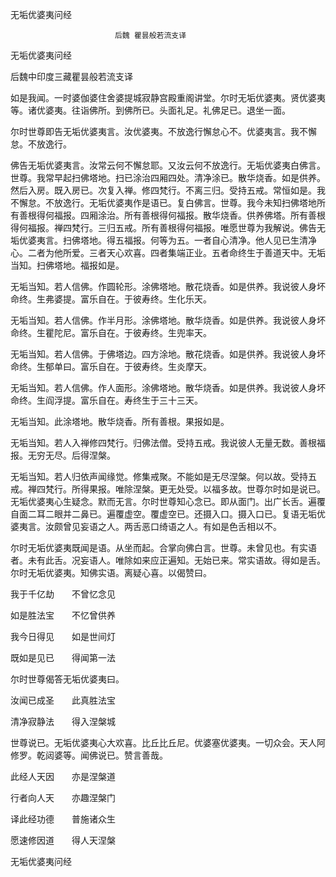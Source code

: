   无垢优婆夷问经  

                        　　后魏 瞿昙般若流支译  

无垢优婆夷问经  

后魏中印度三藏瞿昙般若流支译  

如是我闻。一时婆伽婆住舍婆提城寂静宫殿重阁讲堂。尔时无垢优婆夷。贤优婆夷等。诸优婆夷。往诣佛所。到佛所已。头面礼足。礼佛足已。退坐一面。  

尔时世尊即告无垢优婆夷言。汝优婆夷。不放逸行懈怠心不。优婆夷言。我不懈怠。不放逸行。  

佛告无垢优婆夷言。汝常云何不懈怠耶。又汝云何不放逸行。无垢优婆夷白佛言。世尊。我常早起扫佛塔地。扫已涂治四厢四处。清净涂已。散华烧香。如是供养。然后入房。既入房已。次复入禅。修四梵行。不离三归。受持五戒。常恒如是。我不懈怠。不放逸行。无垢优婆夷作是语已。复白佛言。世尊。我今未知扫佛塔地所有善根得何福报。四厢涂治。所有善根得何福报。散华烧香。供养佛塔。所有善根得何福报。禅四梵行。三归五戒。所有善根得何福报。唯愿世尊为我解说。佛告无垢优婆夷言。扫佛塔地。得五福报。何等为五。一者自心清净。他人见已生清净心。二者为他所爱。三者天心欢喜。四者集端正业。五者命终生于善道天中。无垢当知。扫佛塔地。福报如是。  

无垢当知。若人信佛。作圆轮形。涂佛塔地。散花烧香。如是供养。我说彼人身坏命终。生弗婆提。富乐自在。于彼寿终。生化乐天。  

无垢当知。若人信佛。作半月形。涂佛塔地。散华烧香。如是供养。我说彼人身坏命终。生瞿陀尼。富乐自在。于彼寿终。生兜率天。  

无垢当知。若人信佛。于佛塔边。四方涂地。散花烧香。如是供养。我说彼人身坏命终。生郁单曰。富乐自在。于彼寿终。生炎摩天。  

无垢当知。若人信佛。作人面形。涂佛塔地。散华烧香。如是供养。我说彼人身坏命终。生阎浮提。富乐自在。寿终生于三十三天。  

无垢当知。此涂塔地。散华烧香。所有善根。果报如是。  

无垢当知。若人入禅修四梵行。归佛法僧。受持五戒。我说彼人无量无数。善根福报。无穷无尽。后得涅槃。  

无垢当知。若人归依声闻缘觉。修集戒聚。不能如是无尽涅槃。何以故。受持五戒。禅四梵行。所得果报。唯除涅槃。更无处受。以福多故。世尊尔时如是说已。无垢优婆夷心生疑念。默而无言。尔时世尊知心念已。即从面门。出广长舌。遍覆自面二耳二眼并二鼻已。遍覆虚空。覆虚空已。还摄入口。摄入口已。复语无垢优婆夷言。汝颇曾见妄语之人。两舌恶口绮语之人。有如是色舌相以不。  

尔时无垢优婆夷既闻是语。从坐而起。合掌向佛白言。世尊。未曾见也。有实语者。未有此舌。况妄语人。唯除如来应正遍知。无始已来。常实语故。得如是舌。尔时无垢优婆夷。知佛实语。离疑心喜。以偈赞曰。  

我于千亿劫　　不曾忆念见  

如是胜法宝　　不忆曾供养  

我今日得见　　如是世间灯  

既如是见已　　得闻第一法  

尔时世尊偈答无垢优婆夷曰。  

汝闻已成圣　　此真胜法宝  

清净寂静法　　得入涅槃城  

世尊说已。无垢优婆夷心大欢喜。比丘比丘尼。优婆塞优婆夷。一切众会。天人阿修罗。乾闼婆等。闻佛说已。赞言善哉。  

此经人天因　　亦是涅槃道  

行者向人天　　亦趣涅槃门  

译此经功德　　普施诸众生  

愿速修因道　　得人天涅槃  

无垢优婆夷问经  
